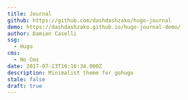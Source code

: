 ```yaml
---
title: Journal
github: https://github.com/dashdashzako/hugo-journal
demo: https://dashdashzako.github.io/hugo-journal-demo/
author: Damien Caselli
ssg:
  - Hugo
cms:
  - No Cms
date: 2017-07-23T16:16:34.000Z
description: Minimalist theme for gohugo
stale: false
draft: true
---
```

